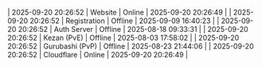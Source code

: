 | 2025-09-20 20:26:52 | Website | Online | 2025-09-20 20:26:49 |
| 2025-09-20 20:26:52 | Registration | Offline | 2025-09-09 16:40:23 |
| 2025-09-20 20:26:52 | Auth Server | Offline | 2025-08-18 09:33:31 |
| 2025-09-20 20:26:52 | Kezan (PvE) | Offline | 2025-08-03 17:58:02 |
| 2025-09-20 20:26:52 | Gurubashi (PvP) | Offline | 2025-08-23 21:44:06 |
| 2025-09-20 20:26:52 | Cloudflare | Online | 2025-09-20 20:26:49 |
